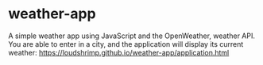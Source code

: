 # weather-app

A simple weather app using JavaScript and the OpenWeather, weather API. You are able to enter in a city, and the application will display its current weather:
https://loudshrimp.github.io/weather-app/application.html
